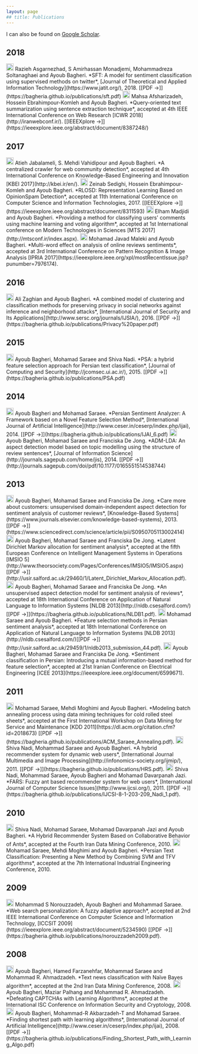 ```yaml
---
layout: page
## title: Publications
---
```


I can also be found on [Google Scholar](https://scholar.google.nl/citations?user=QWhiQdgAAAAJ&hl=en&oi=ao).

## 2018

<img src="../img/JOURNAL.png" height="20px">
Razieh Asgarnezhad, S Amirhassan Monadjemi, Mohammadreza Soltanaghaei and Ayoub Bagheri. *SFT: A model for sentiment classification using supervised methods on twitter*, [Journal of Theoretical and Applied Information Technology](https://www.jatit.org/), 2018. [[PDF &#8594;]](https://bagheria.github.io/publications/sft.pdf)

<img src="../img/CONFERENCE.png" height="20px">
Mahsa Afsharizadeh, Hossein Ebrahimpour-Komleh and Ayoub Bagheri. *Query-oriented text summarization using sentence extraction technique*, accepted at 4th IEEE International Conference on Web Research [ICWR 2018](http://iranwebconf.ir/). [[IEEEXplore &#8594;]](https://ieeexplore.ieee.org/abstract/document/8387248/)


## 2017

<img src="../img/CONFERENCE.png" height="20px">
Atieh Jabalameli, S. Mehdi Vahidipour and Ayoub Bagheri. *A centralized crawler for web community detection*, accepted at 4th International Conference on Knowledge-Based Engineering and Innovation [KBEI 2017](http://kbei.ir/en/). 

<img src="../img/CONFERENCE.png" height="20px">
Zeinab Sedighi, Hossein Ebrahimpour-Komleh and Ayoub Bagheri. *RLOSD: Representation Learning Based on OpinionSpam Detection*, accepted at 11th International Conference on Computer Science and Information Technologies, 2017. [[IEEEXplore &#8594;]](https://ieeexplore.ieee.org/abstract/document/8311593)

<img src="../img/CONFERENCE.png" height="20px">
Elham Madjidi and Ayoub Bagheri. *Providing a method for classifying users' comments using machine learning and voting algorithm*, accepted at 1st International conference on Modern Technologies in Sciences [MTS 2017](http://mtsconf.ir/index.aspx).

<img src="../img/CONFERENCE.png" height="20px">
Mohamad Javad Maleki and Ayoub Bagheri. *Multi-word effect on analysis of online reviews sentiments*, accepted at 3rd International Conference on Pattern Recognition & Image Analysis [IPRIA 2017](https://ieeexplore.ieee.org/xpl/mostRecentIssue.jsp?punumber=7976174).


## 2016

<img src="../img/JOURNAL.png" height="20px">
Ali Zaghian and Ayoub Bagheri. *A combined model of clustering and classification methods for preserving privacy in social networks against inference and neighborhood attacks*, [International Journal of Security and Its Applications](http://www.sersc.org/journals/IJSIA/), 2016. [[PDF &#8594;]](https://bagheria.github.io/publications/Privacy%20paper.pdf)


## 2015

<img src="../img/JOURNAL.png" height="20px">
Ayoub Bagheri, Mohamad Saraee and Shiva Nadi. *PSA: a hybrid feature selection approach for Persian text classification*, [Journal of Computing and Security](http://jcomsec.ui.ac.ir/), 2015. [[PDF &#8594;]](https://bagheria.github.io/publications/PSA.pdf)

  
## 2014

<img src="../img/JOURNAL.png" height="20px">
Ayoub Bagheri and Mohamad Saraee. *Persian Sentiment Analyzer: A Framework based on a Novel Feature Selection Method*, [International Journal of Artificial Intelligence](http://www.ceser.in/ceserp/index.php/ijai), 2014. [[PDF &#8594;]](https://bagheria.github.io/publications/IJAI_6.pdf)

<img src="../img/JOURNAL.png" height="20px">
Ayoub Bagheri, Mohamad Saraee and Franciska De Jong. *ADM-LDA: An aspect detection model based on topic modelling using the structure of review sentences*, [Journal of Information Science](http://journals.sagepub.com/home/jis), 2014. [[PDF &#8594;]](http://journals.sagepub.com/doi/pdf/10.1177/0165551514538744)


## 2013

<img src="../img/JOURNAL.png" height="20px">
Ayoub Bagheri, Mohamad Saraee and Franciska De Jong. *Care more about customers: unsupervised domain-independent aspect detection for sentiment analysis of customer reviews*, [Knowledge-Based Systems](https://www.journals.elsevier.com/knowledge-based-systems), 2013. [[PDF &#8594;]](https://www.sciencedirect.com/science/article/pii/S0950705113002414)

<img src="../img/CONFERENCE.png" height="20px">
Ayoub Bagheri, Mohamad Saraee and Franciska De Jong. *Latent Dirichlet Markov allocation for sentiment analysis*, accepted at the fifth European Conference on Intelligent Management Systems in Operations [IMSIO 5](http://www.theorsociety.com/Pages/Conferences/IMSIO5/IMSIO5.aspx)[[PDF &#8594;]](http://usir.salford.ac.uk/29460/1/Latent_Dirichlet_Markov_Allocation.pdf).

<img src="../img/CONFERENCE.png" height="20px">
Ayoub Bagheri, Mohamad Saraee and Franciska De Jong. *An unsupervised aspect detection model for sentiment analysis of reviews*, accepted at 18th International Conference on Application of Natural Language to Information Systems [NLDB 2013](http://nldb.csesalford.com/) [[PDF &#8594;]](https://bagheria.github.io/publications/NLDB1.pdf).

<img src="../img/CONFERENCE.png" height="20px">
Mohamad Saraee and Ayoub Bagheri. *Feature selection methods in Persian sentiment analysis*, accepted at 18th International Conference on Application of Natural Language to Information Systems [NLDB 2013](http://nldb.csesalford.com/)[[PDF &#8594;]](http://usir.salford.ac.uk/29459/1/nldb2013_submission_44.pdf).

<img src="../img/CONFERENCE.png" height="20px">
Ayoub Bagheri, Mohamad Saraee and Franciska De Jong. *Sentiment classification in Persian: Introducing a mutual information-based method for feature selection*, accepted at 21st Iranian Conference on Electrical Engineering [ICEE 2013](https://ieeexplore.ieee.org/document/6599671).


## 2011

<img src="../img/CONFERENCE.png" height="20px">
Mohamad Saraee, Mehdi Moghimi and Ayoub Bagheri. *Modeling batch annealing process using data mining techniques for cold rolled steel sheets*, accepted at the First International Workshop on Data Mining for Service and Maintenance [KDD 2011](https://dl.acm.org/citation.cfm?id=2018673) [[PDF &#8594;]](https://bagheria.github.io/publications/ACM_Saraee_Annealing.pdf).

<img src="../img/JOURNAL.png" height="20px">
Shiva Nadi, Mohammad Saraee and Ayoub Bagheri. *A hybrid recommender system for dynamic web users*, [International Journal Multimedia and Image Processing](http://infonomics-society.org/ijmip/), 2011. [[PDF &#8594;]](https://bagheria.github.io/publications/HRS.pdf).

<img src="../img/JOURNAL.png" height="20px">
Shiva Nadi, Mohammad Saraee, Ayoub Bagheri and Mohamad Davarpanah Jazi. *FARS: Fuzzy ant based recommender system for web users*, [International Journal of Computer Science Issues](http://www.ijcsi.org/), 2011. [[PDF &#8594;]](https://bagheria.github.io/publications/IJCSI-8-1-203-209_Nadi_1.pdf).


## 2010

<img src="../img/CONFERENCE.png" height="20px">
Shiva Nadi, Mohamad Saraee, Mohamad Davarpanah Jazi and Ayoub Bagheri. *A Hybrid Recommender System Based on Collaborative Behavior of Ants*, accepted at the Fourth Iran Data Mining Conference, 2010.

<img src="../img/CONFERENCE.png" height="20px">
Mohamad Saraee, Mehdi Moghimi and Ayoub Bagheri. *Persian Text Classification: Presenting a New Method by Combining SVM and TFV algorithms*, accepted at the 7th International Industrial Engineering Conference, 2010.


## 2009

<img src="../img/CONFERENCE.png" height="20px">
Mohammad S Norouzzadeh, Ayoub Bagheri and Mohammad  Saraee. *Web search personalization: A fuzzy adaptive approach*, accepted at 2nd IEEE International Conference on Computer Science and Information Technology, [ICCSIT 2009] (https://ieeexplore.ieee.org/abstract/document/5234590) [[PDF &#8594;]](https://bagheria.github.io/publications/norouzzadeh2009.pdf).


## 2008

<img src="../img/CONFERENCE.png" height="20px">
Ayoub Bagheri, Hamed Farzanehfar, Mohammad Saraee and Mohammad R. Ahmadzadeh. *Text news classification with Naïve Bayes algorithm*, accepted at the 2nd Iran Data Mining Conference, 2008.

<img src="../img/CONFERENCE.png" height="20px">
Ayoub Bagheri, Maziar Palhang and Mohammad R. Ahmadzadeh. *Defeating CAPTCHAs with Learning Algorithms*, accepted at the International ISC Conference on Information Security and Cryptology, 2008.

<img src="../img/JOURNAL.png" height="20px">
Ayoub Bagheri, Mohammad-R Akbarzadeh-T and Mohamad Saraee. *Finding shortest path with learning algorithms*, [International Journal of Artificial Intelligence](http://www.ceser.in/ceserp/index.php/ijai), 2008. [[PDF &#8594;]](https://bagheria.github.io/publications/Finding_Shortest_Path_with_Learning_Algo.pdf)

